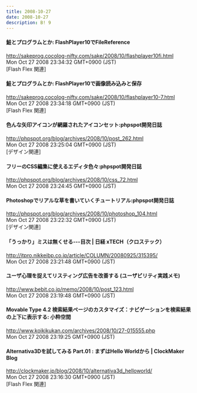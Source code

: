 ```yaml
---
title: 2008-10-27
date: 2008-10-27
description: B! 9
---
```


#### 鮭とプログラムとか: FlashPlayer10でFileReference
http://sakeprog.cocolog-nifty.com/sake/2008/10/flashplayer10fi.html<br>
Mon Oct 27 2008 23:34:32 GMT+0900 (JST)<br>
[Flash Flex 関連]


#### 鮭とプログラムとか: FlashPlayer10で画像読み込みと保存
http://sakeprog.cocolog-nifty.com/sake/2008/10/flashplayer10-7.html<br>
Mon Oct 27 2008 23:34:18 GMT+0900 (JST)<br>
[Flash Flex 関連]


#### 色んな矢印アイコンが網羅されたアイコンセット:phpspot開発日誌
http://phpspot.org/blog/archives/2008/10/post_262.html<br>
Mon Oct 27 2008 23:25:04 GMT+0900 (JST)<br>
[デザイン関連]


#### フリーのCSS編集に使えるエディタ色々:phpspot開発日誌
http://phpspot.org/blog/archives/2008/10/css_72.html<br>
Mon Oct 27 2008 23:24:45 GMT+0900 (JST)<br>


#### Photoshopでリアルな草を書いていくチュートリアル:phpspot開発日誌
http://phpspot.org/blog/archives/2008/10/photoshop_104.html<br>
Mon Oct 27 2008 23:22:32 GMT+0900 (JST)<br>
[デザイン関連]


#### 「うっかり」ミスは無くせる---目次 | 日経 xTECH（クロステック）
http://itpro.nikkeibp.co.jp/article/COLUMN/20080925/315395/<br>
Mon Oct 27 2008 23:21:48 GMT+0900 (JST)<br>


#### ユーザ心理を捉えてリスティング広告を改善する (ユーザビリティ実践メモ)
http://www.bebit.co.jp/memo/2008/10/post_123.html<br>
Mon Oct 27 2008 23:19:48 GMT+0900 (JST)<br>


#### Movable Type 4.2 検索結果ページのカスタマイズ：ナビゲーションを検索結果の上下に表示する: 小粋空間
http://www.koikikukan.com/archives/2008/10/27-015555.php<br>
Mon Oct 27 2008 23:19:25 GMT+0900 (JST)<br>


####   Alternativa3Dを試してみる Part.01 : まずはHello Worldから | ClockMaker Blog
http://clockmaker.jp/blog/2008/10/alternativa3d_helloworld/<br>
Mon Oct 27 2008 23:16:30 GMT+0900 (JST)<br>
[Flash Flex 関連]


